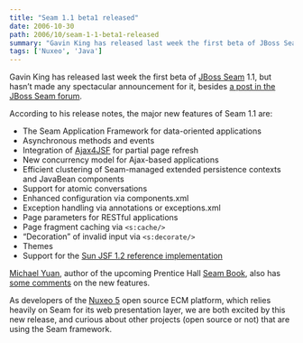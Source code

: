 ```yaml
---
title: "Seam 1.1 beta1 released"
date: 2006-10-30
path: 2006/10/seam-1-1-beta1-released
summary: "Gavin King has released last week the first beta of JBoss Seam 1.1, but hasn&#8217;t made any spectacular announcement for it, besides a post in the JBoss Seam forum."
tags: ['Nuxeo', 'Java']
---
```


<p>Gavin  King has released last week the first beta of <a href="http://www.jboss.com/products/seam">JBoss Seam</a>  1.1, but hasn&#8217;t made any spectacular announcement for it, besides <a href="http://www.jboss.com/index.html?module=bb&amp;op=viewtopic&amp;t=93291">a post in the JBoss Seam forum</a>.</p><p>According to his release notes, the major new features of Seam 1.1 are:</p><ul><li>The Seam Application Framework for data-oriented applications</li>
<li>Asynchronous methods and events</li>
<li>Integration of <a href="https://ajax4jsf.dev.java.net/nonav/ajax/ajax-jsf/">Ajax4JSF</a> for partial page refresh</li>
<li>New concurrency model for Ajax-based applications</li>
<li>Efficient clustering of Seam-managed extended persistence contexts and JavaBean components</li>
<li>Support for atomic conversations</li>
<li>Enhanced configuration via components.xml</li>
<li>Exception handling via annotations or exceptions.xml</li>
<li>Page parameters for RESTful applications</li>
<li>Page fragment caching via <code>&lt;s:cache/&gt;</code></li>
<li>&#8220;Decoration&#8221; of invalid input via <code>&lt;s:decorate/&gt;</code></li>
<li>Themes</li>
<li>Support for the <a href="http://java.sun.com/javaee/javaserverfaces/download.html">Sun JSF 1.2 reference implementation</a></li>
</ul><p><a href="http://www.michaelyuan.com/blog/">Michael Yuan</a>, author of the upcoming Prentice Hall <a href="http://www.michaelyuan.com/blog/seam-next-gen-web-framework/">Seam Book</a>, also has <a href="http://www.michaelyuan.com/blog/2006/10/25/seam-11-new-features/">some comments</a> on the new features.</p><p>As developers of the <a href="http://www.nuxeo.org/">Nuxeo 5</a> open source ECM platform, which relies heavily on Seam for its web presentation layer, we are both excited by this new release, and curious about other projects (open source or not) that are using the Seam framework.</p> 

